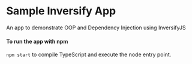 # Sample Inversify App
An app to demonstrate OOP and Dependency Injection using InversifyJS

#### To run the app with npm
 
`npm start` to compile TypeScript and execute the node entry point.
 